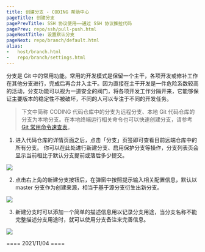 ```yaml
---
title: 创建分支 - CODING 帮助中心
pageTitle: 创建分支
pagePrevTitle: SSH 协议使用——通过 SSH 协议推拉代码
pagePrev: repo/ssh/pull-push.html
pageNextTitle: 设置默认分支
pageNext: repo/branch/default.html
alias: 
-   host/branch.html
-   repo/branch/settings.html
---
```


分支是 Git 中的常用功能。常用的开发模式是保留一个主干，各项开发或修补工作在其他分支进行，完成后再合并入主干。因为直接在主干开发是一件危险系数较高的活动，分支功能可以视为一道安全的阀门，将各项开发工作分隔开来，它能够保证主要版本的稳定性不被破坏，不同的人可以专注于不同的开发任务。

> 下文中简称 CODING 代码仓库中的分支为远程分支、本地 Git 代码仓库的分支为本地分支。在本地终端运行相关命令也可以快速创建分支，请参考 [Git 常用命令速查表](/docs/repo/git/commands.html)。


1.  进入代码仓库的详情页面之后，点击「分支」页签即可查看目前远端仓库中的所有分支。
你可以在此处进行新建分支、启用保护分支等操作，分支列表页会显示当前相比于默认分支提前或落后多少提交。

![](https://help-assets.codehub.cn/enterprise/20210521111003.png)

2.  点击右上角的新建分支按钮后，在弹窗中按照提示输入相关配置信息，默认以 master 分支作为创建来源，相当于基于源分支衍生出新分支。

![](https://help-assets.codehub.cn/enterprise/20210115153236.png)

3.  新建分支时可以添加一个简单的描述信息用以记录分支用途，当分支名称不能完整描述分支用途时，就可以使用分支备注来完善信息。

![](https://help-assets.codehub.cn/enterprise/20210115154253.png)





==== 2021/11/04 ====
